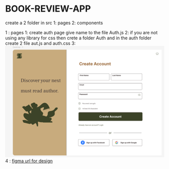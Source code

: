 # BOOK-REVIEW-APP

create a 2 folder in src 1: pages 2: components

1 : pages
    1: create auth page give name to the file Auth.js
    2: if you are not using any library for css then crete a folder Auth and in the auth folder create 2 file aut.js and auth.css
    3: ![Auth Page figma design](image.png) 
    4 : [figma url for design](https://www.figma.com/design/91yNz3rspT01Mwhem6WQlH/Book-Subscription-Login-Page-(Community)?node-id=0-1&p=f&t=hNiWWvsTjb0lNWnN-0)